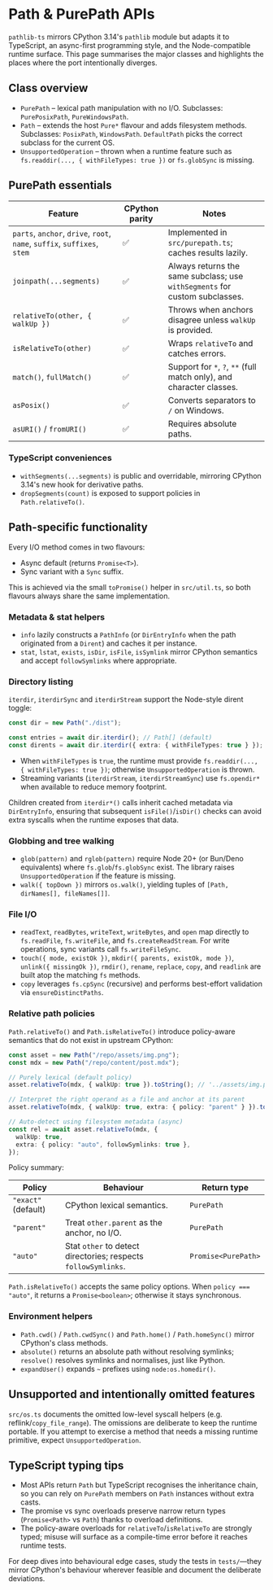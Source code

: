 # Path & PurePath APIs

`pathlib-ts` mirrors CPython 3.14's `pathlib` module but adapts it to TypeScript, an async-first programming style, and the Node-compatible runtime surface. This page summarises the major classes and highlights the places where the port intentionally diverges.

## Class overview

- `PurePath` – lexical path manipulation with no I/O. Subclasses: `PurePosixPath`, `PureWindowsPath`.
- `Path` – extends the host `Pure*` flavour and adds filesystem methods. Subclasses: `PosixPath`, `WindowsPath`. `DefaultPath` picks the correct subclass for the current OS.
- `UnsupportedOperation` – thrown when a runtime feature such as `fs.readdir(..., { withFileTypes: true })` or `fs.globSync` is missing.

## PurePath essentials

| Feature                                                                  | CPython parity | Notes                                                                       |
| ------------------------------------------------------------------------ | -------------- | --------------------------------------------------------------------------- |
| `parts`, `anchor`, `drive`, `root`, `name`, `suffix`, `suffixes`, `stem` | ✅             | Implemented in `src/purepath.ts`; caches results lazily.                    |
| `joinpath(...segments)`                                                  | ✅             | Always returns the same subclass; use `withSegments` for custom subclasses. |
| `relativeTo(other, { walkUp })`                                          | ✅             | Throws when anchors disagree unless `walkUp` is provided.                   |
| `isRelativeTo(other)`                                                    | ✅             | Wraps `relativeTo` and catches errors.                                      |
| `match()`, `fullMatch()`                                                 | ✅             | Support for `*`, `?`, `**` (full match only), and character classes.        |
| `asPosix()`                                                              | ✅             | Converts separators to `/` on Windows.                                      |
| `asURI()` / `fromURI()`                                                  | ✅             | Requires absolute paths.                                                    |

### TypeScript conveniences

- `withSegments(...segments)` is public and overridable, mirroring CPython 3.14's new hook for derivative paths.
- `dropSegments(count)` is exposed to support policies in `Path.relativeTo()`.

## Path-specific functionality

Every I/O method comes in two flavours:

- Async default (returns `Promise<T>`).
- Sync variant with a `Sync` suffix.

This is achieved via the small `toPromise()` helper in `src/util.ts`, so both flavours always share the same implementation.

### Metadata & stat helpers

- `info` lazily constructs a `PathInfo` (or `DirEntryInfo` when the path originated from a `Dirent`) and caches it per instance.
- `stat`, `lstat`, `exists`, `isDir`, `isFile`, `isSymlink` mirror CPython semantics and accept `followSymlinks` where appropriate.

### Directory listing

`iterdir`, `iterdirSync` and `iterdirStream` support the Node-style dirent toggle:

```ts
const dir = new Path("./dist");

const entries = await dir.iterdir(); // Path[] (default)
const dirents = await dir.iterdir({ extra: { withFileTypes: true } }); // Dirent[]
```

- When `withFileTypes` is `true`, the runtime must provide `fs.readdir(..., { withFileTypes: true })`; otherwise `UnsupportedOperation` is thrown.
- Streaming variants (`iterdirStream`, `iterdirStreamSync`) use `fs.opendir*` when available to reduce memory footprint.

Children created from `iterdir*()` calls inherit cached metadata via `DirEntryInfo`, ensuring that subsequent `isFile()`/`isDir()` checks can avoid extra syscalls when the runtime exposes that data.

### Globbing and tree walking

- `glob(pattern)` and `rglob(pattern)` require Node 20+ (or Bun/Deno equivalents) where `fs.glob`/`fs.globSync` exist. The library raises `UnsupportedOperation` if the feature is missing.
- `walk({ topDown })` mirrors `os.walk()`, yielding tuples of `[Path, dirNames[], fileNames[]]`.

### File I/O

- `readText`, `readBytes`, `writeText`, `writeBytes`, and `open` map directly to `fs.readFile`, `fs.writeFile`, and `fs.createReadStream`. For write operations, sync variants call `fs.writeFileSync`.
- `touch({ mode, existOk })`, `mkdir({ parents, existOk, mode })`, `unlink({ missingOk })`, `rmdir()`, `rename`, `replace`, `copy`, and `readlink` are built atop the matching `fs` methods.
- `copy` leverages `fs.cpSync` (recursive) and performs best-effort validation via `ensureDistinctPaths`.

### Relative path policies

`Path.relativeTo()` and `Path.isRelativeTo()` introduce policy-aware semantics that do not exist in upstream CPython:

```ts
const asset = new Path("/repo/assets/img.png");
const mdx = new Path("/repo/content/post.mdx");

// Purely lexical (default policy)
asset.relativeTo(mdx, { walkUp: true }).toString(); // '../assets/img.png'

// Interpret the right operand as a file and anchor at its parent
asset.relativeTo(mdx, { walkUp: true, extra: { policy: "parent" } }).toString();

// Auto-detect using filesystem metadata (async)
const rel = await asset.relativeTo(mdx, {
  walkUp: true,
  extra: { policy: "auto", followSymlinks: true },
});
```

Policy summary:

| Policy              | Behaviour                                                      | Return type         |
| ------------------- | -------------------------------------------------------------- | ------------------- |
| `"exact"` (default) | CPython lexical semantics.                                     | `PurePath`          |
| `"parent"`          | Treat `other.parent` as the anchor, no I/O.                    | `PurePath`          |
| `"auto"`            | Stat `other` to detect directories; respects `followSymlinks`. | `Promise<PurePath>` |

`Path.isRelativeTo()` accepts the same policy options. When `policy === "auto"`, it returns a `Promise<boolean>`; otherwise it stays synchronous.

### Environment helpers

- `Path.cwd()` / `Path.cwdSync()` and `Path.home()` / `Path.homeSync()` mirror CPython's class methods.
- `absolute()` returns an absolute path without resolving symlinks; `resolve()` resolves symlinks and normalises, just like Python.
- `expandUser()` expands `~` prefixes using `node:os.homedir()`.

## Unsupported and intentionally omitted features

`src/os.ts` documents the omitted low-level syscall helpers (e.g. reflink/`copy_file_range`). The omissions are deliberate to keep the runtime portable. If you attempt to exercise a method that needs a missing runtime primitive, expect `UnsupportedOperation`.

## TypeScript typing tips

- Most APIs return `Path` but TypeScript recognises the inheritance chain, so you can rely on `PurePath` members on `Path` instances without extra casts.
- The promise vs sync overloads preserve narrow return types (`Promise<Path>` vs `Path`) thanks to overload definitions.
- The policy-aware overloads for `relativeTo`/`isRelativeTo` are strongly typed; misuse will surface as a compile-time error before it reaches runtime tests.

For deep dives into behavioural edge cases, study the tests in `tests/`—they mirror CPython's behaviour wherever feasible and document the deliberate deviations.
